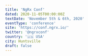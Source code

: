 ```yaml
---
title: 'NgRx Conf'
dated: 2020-11-05T00:00:00Z
textDate: 'November 5th & 6th, 2020'
eventType: 'conference'
site: 'https://conf.ngrx.io/'
twitter: '@ngrxconf'
country: '🇺🇸 USA'
city: Huntsville
draft: false
---
```

